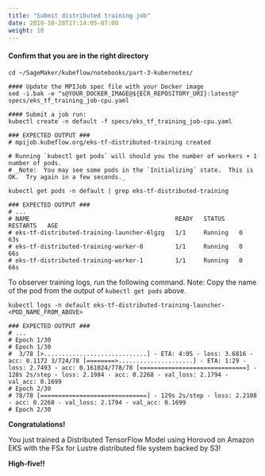 ```yaml
---
title: "Submit distributed training job"
date: 2019-10-28T17:14:05-07:00
weight: 10 
---
```

#### Confirm that you are in the right directory
```
cd ~/SageMaker/kubeflow/notebooks/part-3-kubernetes/

#### Update the MPIJob spec file with your Docker image
sed -i.bak -e "s@YOUR_DOCKER_IMAGE@${ECR_REPOSITORY_URI}:latest@" specs/eks_tf_training_job-cpu.yaml

#### Submit a job run:
kubectl create -n default -f specs/eks_tf_training_job-cpu.yaml

### EXPECTED OUTPUT ###
# mpijob.kubeflow.org/eks-tf-distributed-training created 

# Running `kubectl get pods` will should you the number of workers + 1 number of pods.
# _Note:  You may see some pods in the `Initializing` state.  This is OK.  Try again in a few seconds._

kubectl get pods -n default | grep eks-tf-distributed-training

### EXPECTED OUTPUT ###
# ...
# NAME                                         READY   STATUS    RESTARTS   AGE
# eks-tf-distributed-training-launcher-6lgzg   1/1     Running   0          63s
# eks-tf-distributed-training-worker-0         1/1     Running   0          66s
# eks-tf-distributed-training-worker-1         1/1     Running   0          66s
```

To observer training logs, run the following command.  Note: Copy the name of the pod from the output of `kubectl get pods` above.

```
kubectl logs -n default eks-tf-distributed-training-launcher-<POD_NAME_FROM_ABOVE>

```
```
### EXPECTED OUTPUT ###
# ...
# Epoch 1/30
# Epoch 1/30
#  3/78 [>.............................] - ETA: 4:05 - loss: 3.6816 - acc: 0.1172 3/724/78 [========>.....................] - ETA: 1:29 - loss: 2.7493 - acc: 0.161024/778/78 [==============================] - 128s 2s/step - loss: 2.1984 - acc: 0.2268 - val_loss: 2.1794 - val_acc: 0.1699
# Epoch 2/30
# 78/78 [==============================] - 129s 2s/step - loss: 2.2108 - acc: 0.2268 - val_loss: 2.1794 - val_acc: 0.1699
# Epoch 2/30
```

**Congratulations!**

You just trained a Distributed TensorFlow Model using Horovod on Amazon EKS with the FSx for Lustre distributed file system backed by S3!  

**High-five!!**

